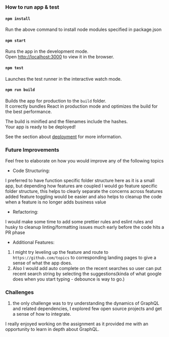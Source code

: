 ### How to run app & test


#### `npm install`

Run the above command to install node modules specified in package.json

#### `npm start`

Runs the app in the development mode.\
Open [http://localhost:3000](http://localhost:3000) to view it in the browser.

#### `npm test`

Launches the test runner in the interactive watch mode.

#### `npm run build`

Builds the app for production to the `build` folder.\
It correctly bundles React in production mode and optimizes the build for the best performance.

The build is minified and the filenames include the hashes.\
Your app is ready to be deployed!

See the section about [deployment](https://facebook.github.io/create-react-app/docs/deployment) for more information.


### Future Improvements

Feel free to elaborate on how you would improve any of the following topics 

* Code Structuring:

 I preferred to have function specific folder structure here as it is a small app, but depending how features are coupled I would go feature specific folder structure, this helps to clearly separate the concerns across features added feature toggling would be easier and also helps to cleanup the code when a feature is no longer adds business value

* Refactoring:

I would make some time to add some prettier rules and eslint rules and husky to cleanup linting/formatting issues much early before the code hits a PR phase

* Additional Features:

1. I might try leveling up the feature and route to `https://github.com/topics` to corresponding landing pages to give a sense of what the app does.
2. Also I would add auto complete on the recent searches so user can put recent search string by selecting the suggestions(kinda of what google does when you start typing - debounce is way to go.)

### Challenges 
1. the only challenge was to try understanding the dynamics of GraphQL and related dependencies, I explored few open source projects and get a sense of how to integrate.


I really enjoyed working on the assignment as it provided me with an opportunity to learn in depth about GraphQL.